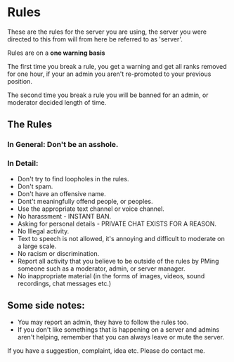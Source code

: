 # Rules

These are the rules for the server you are using, the server you were directed to this from will from here be referred to as 'server'.

Rules are on a __one warning basis__

The first time you break a rule, you get a warning and get all ranks removed for one hour, if your an admin you aren't re-promoted to your previous position.

The second time you break a rule you will be banned for an admin, or moderator decided length of time.

## The Rules

### In General: Don't be an asshole.

### In Detail:
- Don't try to find loopholes in the rules.
- Don't spam.
- Don't have an offensive name.
- Dont't meaningfully offend people, or peoples.
- Use the appropriate text channel or voice channel.
- No harassment - INSTANT BAN.
- Asking for personal details - PRIVATE CHAT EXISTS FOR A REASON.
- No Illegal activity.
- Text to speech is not allowed, it's annoying and difficult to moderate on a large scale.
- No racism or discrimination.
- Report all activity that you believe to be outside of the rules by PMing someone such as a moderator, admin, or server manager.
- No inappropriate material (in the forms of images, videos, sound recordings, chat messages etc.)

## Some side notes:

- You may report an admin, they have to follow the rules too.
- If you don't like somethings that is happening on a server and admins aren't helping, remember that you can always leave or mute the server.

If you have a suggestion, complaint, idea etc. Please do contact me.
